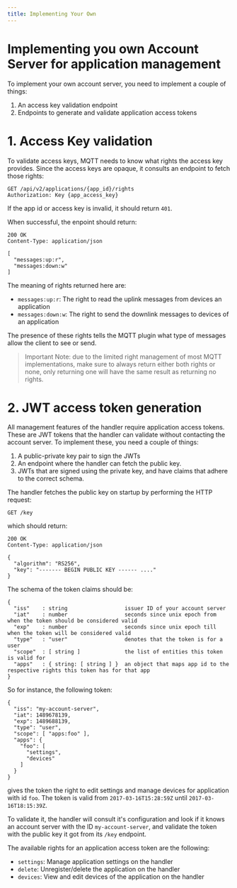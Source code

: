```yaml
---
title: Implementing Your Own
---
```


# Implementing you own Account Server for application management

To implement your own account server, you need to implement a couple of things:

1. An access key validation endpoint
2. Endpoints to generate and validate application access tokens

# 1. Access Key validation

To validate access keys, MQTT needs to know what rights the access key provides.
Since the access keys are opaque, it consults an endpoint to fetch those rights:

```plaintext
GET /api/v2/applications/{app_id}/rights
Authorization: Key {app_access_key}
```

If the app id or access key is invalid, it should return `401`.

When successful, the enpoint should return:

```plaintext
200 OK
Content-Type: application/json

[
  "messages:up:r",
  "messages:down:w"
]
```

The meaning of rights returned here are:

- `messages:up:r`:  The right to read the uplink messages from devices an application
- `messages:down:w`: The right to send the downlink messages to devices of an application

The presence of these rights tells the MQTT plugin what type of messages allow
the client to see or send.

> Important Note: due to the limited right management of most MQTT implementations, make
> sure to always return either both rights or none, only returning one will have
> the same result as returning no rights.


# 2. JWT access token generation

All management features of the handler require application access tokens. These
are JWT tokens that the handler can validate without contacting the account
server.  To implement these, you need a couple of things:

1. A public-private key pair to sign the JWTs
2. An endpoint where the handler can fetch the public key.
3. JWTs that are signed using the private key, and have claims that adhere to
   the correct schema.

The handler fetches the public key on startup by performing the HTTP request:

```
GET /key
```

which should return:

```
200 OK
Content-Type: application/json

{
  "algorithm": "RS256",
  "key": "------- BEGIN PUBLIC KEY ------ ...."
}
```

The schema of the token claims should be:

```
{
  "iss"    : string                  issuer ID of your account server
  "iat"    : number                  seconds since unix epoch from when the token should be considered valid
  "exp"    : number                  seconds since unix epoch till when the token will be considered valid
  "type"   : "user"                  denotes that the token is for a user
  "scope"  : [ string ]              the list of entities this token is valid for
  "apps"   : { string: [ string ] }  an object that maps app id to the respective rights this token has for that app
}
```

So for instance, the following token:

```
{
  "iss": "my-account-server",
  "iat": 1489678139,
  "exp": 1489688139,
  "type": "user",
  "scope": [ "apps:foo" ],
  "apps": {
    "foo": [
      "settings",
      "devices"
    ]
  }
}
```

gives the token the right to edit settings and manage devices for application
with id `foo`. The token is valid from `2017-03-16T15:28:59Z` until `2017-03-16T18:15:39Z`.

To validate it, the handler will consult it's configuration and look if it knows
an account server with the ID `my-account-server`, and validate the token with
the public key it got from its `/key` endpoint.

The available rights for an application access token are the following:

- `settings`: Manage application settings on the handler
- `delete`: Unregister/delete the application on the handler
- `devices`: View and edit devices of the application on the handler

